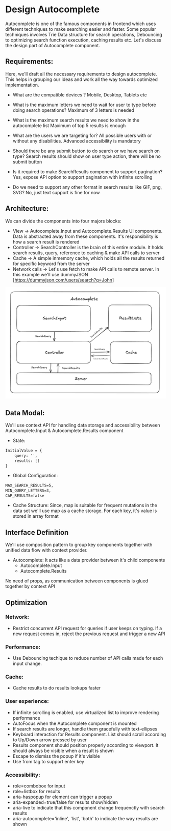 # Design Autocomplete
Autocomplete is one of the famous components in frontend which uses different techniques to make searching easier and faster. Some popular techniques involves Trie Data structure for search operations, Debouncing to optimizing search
function execution, caching results etc. Let's discuss the design part of Autocomplete component.

## Requirements:
Here, we'll draft all the necessary requirements to design autocomplete. This helps in grouping our ideas and work all the
way towards optimized implementation.

* What are the compatible devices ?
Mobile, Desktop, Tablets etc

* What is the maximum letters we need to wait for user to type before doing search operations?
Maximum of 3 letters is needed

* What is the maximum search results we need to show in the autocomplete list
Maximum of top 5 results is enough

* What are the users we are targeting for?
All possible users with or without any disabilities. Advanced accessibility is mandatory

* Should there be any submit button to do search or we have search on type?
Search results should show on user type action, there will be no submit button

* Is it required to make SearchResults component to support pagination?
Yes, expose API option to support pagination with infinite scrolling

* Do we need to support any other format in search results like GIF, png, SVG?
No, just text support is fine for now

## Architecture:
We can divide the components into four majors blocks:
* View -> Autocomplete.Input and Autocomplete.Results UI components. Data is abstracted away from these components. It's responsibility is how a search result is rendered
* Controller -> SearchController is the brain of this entire module. It holds search results, query, reference to caching & make API calls to server
* Cache -> A simple inmemory cache, which holds all the results returned for specific keyword from the server
* Network calls -> Let's use fetch to make API calls to remote server. In this example we'll use dummyJSON [https://dummyjson.com/users/search?q=John]

![Autocomplete](https://github.com/gokulcodes/atoms/blob/main/src/components/Autocomplete/architecture.png 'Autocomplete Architecture')

## Data Modal:
We'll use context API for handling data storage and accessibility between Autocomplete.Input & Autocomplete.Results component

* State: 
```
InitialValue = {
    query: '',
    results: []
}
```

* Global Configuration:
```
MAX_SEARCH_RESULTS=5,
MIN_QUERY_LETTERS=3,
CAP_RESULTS=false
```

* Cache Structure:
Since, map is suitable for frequent mutations in the data set we'll use map as a cache storage. For each key, it's value is stored in array format

## Interface Definition
We'll use composition pattern to group key components together with unified data flow with context provider.

* Autocomplete: It acts like a data provider between it's child components
    * Autocomplete.Input 
    * Autocomplete.Results

No need of props, as communication between components is glued together by context API

## Optimization
### Network:
* Restrict concurrent API request for queries if user keeps on typing. If a new request comes in, reject the previous request and trigger a new API

### Performance:
* Use Debouncing techique to reduce number of API calls made for each input change.

### Cache:
* Cache results to do results lookups faster

### User experience:
* If infinite scrolling is enabled, use virtualized list to improve rendering performance
* AutoFocus when the Autocomplete component is mounted
* If search results are longer, handle them gracefully with text-ellipses
* Keyboard interaction for Results component. List should scroll according to Up/Down arrow pressed by user
* Results component should position properly according to viewport. It should always be visible when a result is shown
* Escape to dismiss the popup if it's visible
* Use from tag to support enter key 

### Accessibility:
* role=combobox for input
* role=listbox for results
* aria-haspopup for element can trigger a popup
* aria-expanded=true/false for results show/hidden
* aria-live to indicate that this component change frequenctly with search results
* aria-autocomplete='inline', 'list', 'both' to indicate the way results are shown

